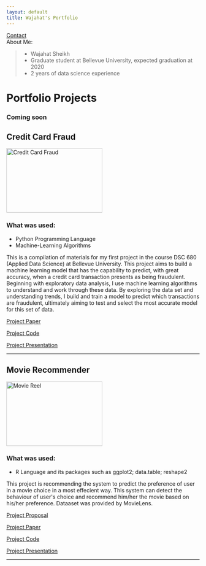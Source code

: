 ```yaml
---
layout: default
title: Wajahat's Portfolio
---
```


[Contact](https://github.com/DSCWajahat/dscwajahat.github.io/blob/master/contact.md)<br/>
About Me:

> - Wajahat Sheikh<br/>
> - Graduate student at Bellevue University, expected graduation at 2020<br/>
> - 2 years of data science experience



# Portfolio Projects

### Coming soon




## Credit Card Fraud
<img src="https://www.paymentsjournal.com/wp-content/uploads/2019/02/hack-3671982_1920-1.jpg" width="250" height="168" title="Credit Card Fraud">

### What was used:

- Python Programming Language
- Machine-Learning Algorithms

This is a compilation of materials for my first project in the course DSC 680 (Applied Data Science) at Bellevue University. This project aims to build a machine learning model that has the capability to predict, with great accuracy, when a credit card transaction presents as being fraudulent. Beginning with exploratory data analysis, I use machine learning algorithms to understand and work through these data. By exploring the data set and understanding trends, I build and train a model to predict which transactions are fraudulent, ultimately aiming to test and select the most accurate model for this set of data.



[Project Paper](https://github.com/DSCWajahat/CreditCardFraud/blob/master/DSC680Project1-FinalReport.pdf)<br/>

[Project Code](https://github.com/DSCWajahat/CreditCardFraud/blob/master/DSC%20680%20Project%201%20Code.ipynb)<br/>

[Project Presentation](https://github.com/DSCWajahat/CreditCardFraud/blob/master/Final%20Presentation.pptx)<br/>

---


## Movie Recommender
<img src="https://www.vippng.com/png/detail/246-2465477_film-reels-png-transparent-movie-reel-png.png" width="250" height="168" title="Movie Reel">

### What was used:

- R  Language and its packages such as ggplot2; data.table; reshape2


This project is recommending the system to predict the preference of user in a movie choice in a most effecient way. This system can detect the behaviour of user's  choice and recommend him/her the movie based on his/her preference. Dataaset was provided by MovieLens.


[Project Proposal](https://github.com/DSCWajahat/Movie-Recommendation/blob/master/Project%20Proposal.docx)<br/>

[Project Paper](https://github.com/DSCWajahat/Movie-Recommendation/blob/master/Recommender%20system%20Paper.docx)<br/>

[Project Code](https://github.com/DSCWajahat/Movie-Recommendation/blob/master/RecommendationSystem.R)<br/>

[Project Presentation](https://github.com/DSCWajahat/Movie-Recommendation/blob/master/Final%20Presentation.pptx)<br/>

---




